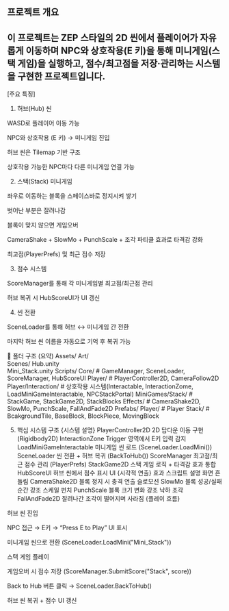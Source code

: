 프로젝트 개요
-------------------------------------------------------------------------------------------------
이 프로젝트는 ZEP 스타일의 2D 씬에서
플레이어가 자유롭게 이동하며 NPC와 상호작용(E 키)을 통해
미니게임(스택 게임)을 실행하고, 점수/최고점을 저장·관리하는 시스템을 구현한 프로젝트입니다.
-------------------------------------------------------------------------------------------------
[주요 특징]
1. 허브(Hub) 씬

WASD로 플레이어 이동 가능

NPC와 상호작용 (E 키) → 미니게임 진입

허브 씬은 Tilemap 기반 구조

상호작용 가능한 NPC마다 다른 미니게임 연결 가능

2. 스택(Stack) 미니게임

좌우로 이동하는 블록을 스페이스바로 정지시켜 쌓기

벗어난 부분은 잘려나감

블록이 맞지 않으면 게임오버

CameraShake + SlowMo + PunchScale + 조각 파티클 효과로 타격감 강화

최고점(PlayerPrefs) 및 최근 점수 저장

3. 점수 시스템

ScoreManager를 통해 각 미니게임별 최고점/최근점 관리

허브 복귀 시 HubScoreUI가 UI 갱신

4. 씬 전환

SceneLoader를 통해 허브 ↔ 미니게임 간 전환

마지막 허브 씬 이름을 자동으로 기억 후 복귀 가능

📁 폴더 구조 (요약)
Assets/
Art/                 
Scenes/
Hub.unity       
Mini_Stack.unity
Scripts/
Core/           # GameManager, SceneLoader, ScoreManager, HubScoreUI
Player/         # PlayerController2D, CameraFollow2D
Player/Interaction/  # 상호작용 시스템(Interactable, InteractionZome, LoadMiniGameInteractable, NPCStackPortal)
MiniGames/Stack/     # StackGame, StackGame2D, StackBlocks
Effects/        # CameraShake2D, SlowMo, PunchScale, FallAndFade2D
Prefabs/
Player/         # Player
Stack/          # BcakgroundTile, BaseBlock, BlockPiece, MovingBlock

5. 핵심 시스템 구조
{시스템	설명}
PlayerController2D	2D 탑다운 이동 구현 (Rigidbody2D)
InteractionZone	Trigger 영역에서 E키 입력 감지
LoadMiniGameInteractable	미니게임 씬 로드 (SceneLoader.LoadMini())
SceneLoader	씬 전환 + 허브 복귀 (BackToHub())
ScoreManager	최고점/최근 점수 관리 (PlayerPrefs)
StackGame2D	스택 게임 로직 + 타격감 효과 통합
HubScoreUI	허브 씬에서 점수 표시 UI
{시각적 연출}
효과	스크립트	설명
화면 흔들림	CameraShake2D	블록 정지 시 충격 연출
슬로모션	SlowMo	블록 성공/실패 순간 강조
스케일 펀치	PunchScale	블록 크기 변화 강조
낙하 조각	FallAndFade2D	잘려나간 조각이 떨어지며 사라짐
{플레이 흐름}

허브 씬 진입

NPC 접근 → E키 → “Press E to Play” UI 표시

미니게임 씬으로 전환 (SceneLoader.LoadMini("Mini_Stack"))

스택 게임 플레이

게임오버 시 점수 저장 (ScoreManager.SubmitScore("Stack", score))

Back to Hub 버튼 클릭 → SceneLoader.BackToHub()

허브 씬 복귀 + 점수 UI 갱신
